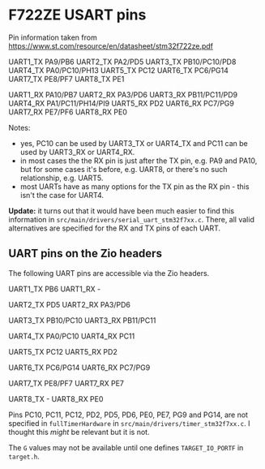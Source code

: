 F722ZE USART pins
=================

Pin information taken from <https://www.st.com/resource/en/datasheet/stm32f722ze.pdf>

UART1_TX PA9/PB6
UART2_TX PA2/PD5
UART3_TX PB10/PC10/PD8
UART4_TX PA0/PC10/PH13
UART5_TX PC12
UART6_TX PC6/PG14
UART7_TX PE8/PF7
UART8_TX PE1

UART1_RX PA10/PB7
UART2_RX PA3/PD6
UART3_RX PB11/PC11/PD9
UART4_RX PA1/PC11/PH14/PI9
UART5_RX PD2
UART6_RX PC7/PG9
UART7_RX PE7/PF6
UART8_RX PE0

Notes:

* yes, PC10 can be used by UART3_TX or UART4_TX and PC11 can be used by UART3_RX or UART4_RX.
* in most cases the the RX pin is just after the TX pin, e.g. PA9 and PA10, but for some cases it's before, e.g. UART8, or there's no such relationship, e.g. UART5.
* most UARTs have as many options for the TX pin as the RX pin - this isn't the case for UART4.

**Update:** it turns out that it would have been much easier to find this information in `src/main/drivers/serial_uart_stm32f7xx.c`. There, all valid alternatives are specified for the RX and TX pins of each UART.

UART pins on the Zio headers
----------------------------

The following UART pins are accessible via the Zio headers.

UART1_TX PB6
UART1_RX -

UART2_TX PD5
UART2_RX PA3/PD6

UART3_TX PB10/PC10
UART3_RX PB11/PC11

UART4_TX PA0/PC10
UART4_RX PC11

UART5_TX PC12
UART5_RX PD2

UART6_TX PC6/PG14
UART6_RX PC7/PG9

UART7_TX PE8/PF7
UART7_RX PE7

UART8_TX -
UART8_RX PE0

Pins PC10, PC11, PC12, PD2, PD5, PD6, PE0, PE7, PG9 and PG14, are not specified in `fullTimerHardware` in `src/main/drivers/timer_stm32f7xx.c`. I thought this _might_ be relevant but it is not.

The `G` values may not be available until one defines `TARGET_IO_PORTF` in `target.h`.
